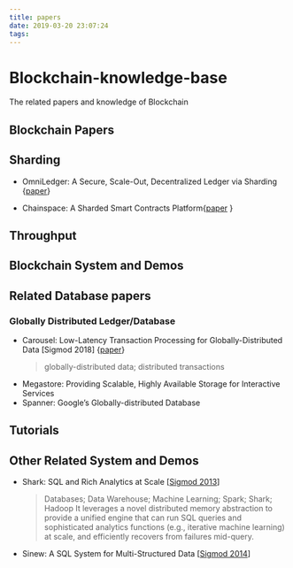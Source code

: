 ```yaml
---
title: papers
date: 2019-03-20 23:07:24
tags:
---
```



# Blockchain-knowledge-base
The related papers and knowledge of Blockchain

## Blockchain Papers

Sharding
---
- OmniLedger: A Secure, Scale-Out, Decentralized Ledger via Sharding {[paper](https://eprint.iacr.org/2017/406.pdf)}

- Chainspace: A Sharded Smart Contracts Platform{[paper](https://sheharbano.com/assets/publications/ndss2018-chainspace.pdf) }

Throughput
---

Blockchain System and Demos
---


## Related Database papers

### Globally Distributed Ledger/Database
- Carousel: Low-Latency Transaction Processing for Globally-Distributed Data [Sigmod 2018]  {[paper](https://cs.uwaterloo.ca/~bernard/carousel-sigmod-2018.pdf)}
    > globally-distributed data; distributed transactions
- Megastore: Providing Scalable, Highly Available Storage for Interactive Services
- Spanner: Google’s Globally-distributed Database

## Tutorials

## Other Related System and Demos
+ Shark: SQL and Rich Analytics at Scale [[Sigmod 2013](https://cs.stanford.edu/~matei/papers/2013/sigmod_shark.pdf)]
    >Databases; Data Warehouse; Machine Learning; Spark; Shark; Hadoop
    >It leverages a novel distributed memory abstraction to provide a unified engine that can run
    >SQL queries and sophisticated analytics functions (e.g., iterative
    >machine learning) at scale, and efficiently recovers from failures
    >mid-query. 

+ Sinew: A SQL System for Multi-Structured Data [[Sigmod 2014](http://delivery.acm.org/10.1145/2620000/2612183/p815-tahara.pdf?ip=175.159.121.134&id=2612183&acc=ACTIVE%20SERVICE&key=CDD1E79C27AC4E65%2EFC30B8D6EF32B758%2E4D4702B0C3E38B35%2E4D4702B0C3E38B35&__acm__=1553174999_92710a771f5e510f149308f781561caa)]
